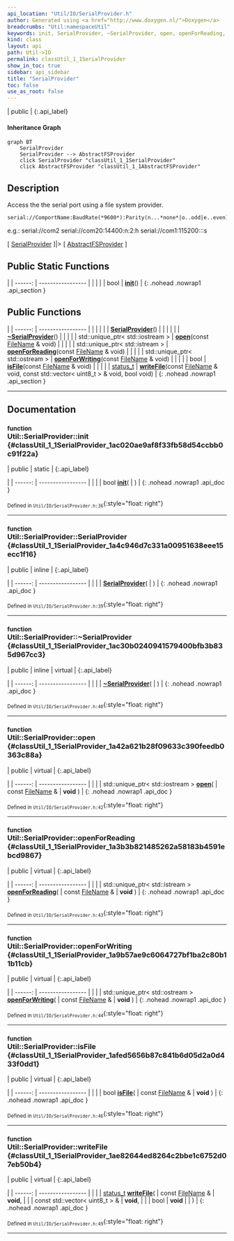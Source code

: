 ```yaml
---
api_location: "Util/IO/SerialProvider.h"
author: Generated using <a href="http://www.doxygen.nl/">Doxygen</a>
breadcrumbs: "Util:namespaceUtil"
keywords: init, SerialProvider, ~SerialProvider, open, openForReading, openForWriting, isFile, writeFile
kind: class
layout: api
path: Util->IO
permalink: classUtil_1_1SerialProvider
show_in_toc: true
sidebar: api_sidebar
title: "SerialProvider"
toc: false
use_as_root: false
---
```


| public |
{:.api_label}

#### Inheritance Graph

```mermaid
graph BT
	SerialProvider
	SerialProvider --> AbstractFSProvider
	click SerialProvider "classUtil_1_1SerialProvider"
	click AbstractFSProvider "classUtil_1_1AbstractFSProvider"
```

## Description



Access the the serial port using a file system provider.

```
serial://ComportName:BaudRate(*9600*):Parity(n...*none*|o..odd|e..even):Stopbits(*1*|2):flowcontrol(n..*none*|s..software|h..hardware)
```
e.g.: serial://com2 serial://com20:14400:n:2:h serial://com1:115200:::s

[ [SerialProvider](classUtil_1_1SerialProvider) ]|> [ [AbstractFSProvider](classUtil_1_1AbstractFSProvider) ]



## Public Static Functions

|
| ------: | ----------------- |
|  | |
| bool | **[init](#classUtil_1_1SerialProvider_1ac020ae9af8f33fb58d54ccbb0c91f22a)**() |
{: .nohead .nowrap1 .api_section }


## Public Functions

|
| ------: | ----------------- |
|  | |
|  | **[SerialProvider](#classUtil_1_1SerialProvider_1a4c946d7c331a00951638eee15ecc1f16)**() |
|  | |
|  | **[~SerialProvider](#classUtil_1_1SerialProvider_1ac30b0240941579400bfb3b835d967cc3)**() |
|  | |
| std::unique_ptr< std::iostream > | **[open](#classUtil_1_1SerialProvider_1a42a621b28f09633c390feedb0363c88a)**(const [FileName](classUtil_1_1FileName) & void) |
|  | |
| std::unique_ptr< std::istream > | **[openForReading](#classUtil_1_1SerialProvider_1a3b3b821485262a58183b4591ebcd9867)**(const [FileName](classUtil_1_1FileName) & void) |
|  | |
| std::unique_ptr< std::ostream > | **[openForWriting](#classUtil_1_1SerialProvider_1a9b57ae9c6064727bf1ba2c80b11b11cb)**(const [FileName](classUtil_1_1FileName) & void) |
|  | |
| bool | **[isFile](#classUtil_1_1SerialProvider_1afed5656b87c841b6d05d2a0d433f0dd1)**(const [FileName](classUtil_1_1FileName) & void) |
|  | |
| [status_t](classUtil_1_1AbstractFSProvider#classUtil_1_1AbstractFSProvider_1ac1f19c7bea3fe510a6edc3f2b0db3cae) | **[writeFile](#classUtil_1_1SerialProvider_1ae82644ed8264c2bbe1c6752d07eb50b4)**(const [FileName](classUtil_1_1FileName) & void, const std::vector< uint8_t > & void, bool void) |
{: .nohead .nowrap1 .api_section }


-------------------------------------------------------------------

## Documentation

### <small>function</small><br/> Util::SerialProvider::init {#classUtil_1_1SerialProvider_1ac020ae9af8f33fb58d54ccbb0c91f22a}

| public | static |
{:.api_label}

|
| ------: | ----------------- |
|  |
| bool **[init](#classUtil_1_1SerialProvider_1ac020ae9af8f33fb58d54ccbb0c91f22a)**( |  ) |
{: .nohead .nowrap1 .api_doc }





<sub>Defined in `Util/IO/SerialProvider.h:36`</sub>{:style="float: right"}

-------------------------------------------------------------------

### <small>function</small><br/> Util::SerialProvider::SerialProvider {#classUtil_1_1SerialProvider_1a4c946d7c331a00951638eee15ecc1f16}

| public | inline |
{:.api_label}

|
| ------: | ----------------- |
|  |
|  **[SerialProvider](#classUtil_1_1SerialProvider_1a4c946d7c331a00951638eee15ecc1f16)**( |  ) |
{: .nohead .nowrap1 .api_doc }





<sub>Defined in `Util/IO/SerialProvider.h:39`</sub>{:style="float: right"}

-------------------------------------------------------------------

### <small>function</small><br/> Util::SerialProvider::~SerialProvider {#classUtil_1_1SerialProvider_1ac30b0240941579400bfb3b835d967cc3}

| public | inline | virtual |
{:.api_label}

|
| ------: | ----------------- |
|  |
|  **[~SerialProvider](#classUtil_1_1SerialProvider_1ac30b0240941579400bfb3b835d967cc3)**( |  ) |
{: .nohead .nowrap1 .api_doc }





<sub>Defined in `Util/IO/SerialProvider.h:40`</sub>{:style="float: right"}

-------------------------------------------------------------------

### <small>function</small><br/> Util::SerialProvider::open {#classUtil_1_1SerialProvider_1a42a621b28f09633c390feedb0363c88a}

| public | virtual |
{:.api_label}

|
| ------: | ----------------- |
|  |
| std::unique_ptr< std::iostream > **[open](#classUtil_1_1SerialProvider_1a42a621b28f09633c390feedb0363c88a)**( | const [FileName](classUtil_1_1FileName) & | **void** ) |
{: .nohead .nowrap1 .api_doc }





<sub>Defined in `Util/IO/SerialProvider.h:42`</sub>{:style="float: right"}

-------------------------------------------------------------------

### <small>function</small><br/> Util::SerialProvider::openForReading {#classUtil_1_1SerialProvider_1a3b3b821485262a58183b4591ebcd9867}

| public | virtual |
{:.api_label}

|
| ------: | ----------------- |
|  |
| std::unique_ptr< std::istream > **[openForReading](#classUtil_1_1SerialProvider_1a3b3b821485262a58183b4591ebcd9867)**( | const [FileName](classUtil_1_1FileName) & | **void** ) |
{: .nohead .nowrap1 .api_doc }





<sub>Defined in `Util/IO/SerialProvider.h:43`</sub>{:style="float: right"}

-------------------------------------------------------------------

### <small>function</small><br/> Util::SerialProvider::openForWriting {#classUtil_1_1SerialProvider_1a9b57ae9c6064727bf1ba2c80b11b11cb}

| public | virtual |
{:.api_label}

|
| ------: | ----------------- |
|  |
| std::unique_ptr< std::ostream > **[openForWriting](#classUtil_1_1SerialProvider_1a9b57ae9c6064727bf1ba2c80b11b11cb)**( | const [FileName](classUtil_1_1FileName) & | **void** ) |
{: .nohead .nowrap1 .api_doc }





<sub>Defined in `Util/IO/SerialProvider.h:44`</sub>{:style="float: right"}

-------------------------------------------------------------------

### <small>function</small><br/> Util::SerialProvider::isFile {#classUtil_1_1SerialProvider_1afed5656b87c841b6d05d2a0d433f0dd1}

| public | virtual |
{:.api_label}

|
| ------: | ----------------- |
|  |
| bool **[isFile](#classUtil_1_1SerialProvider_1afed5656b87c841b6d05d2a0d433f0dd1)**( | const [FileName](classUtil_1_1FileName) & | **void** ) |
{: .nohead .nowrap1 .api_doc }





<sub>Defined in `Util/IO/SerialProvider.h:46`</sub>{:style="float: right"}

-------------------------------------------------------------------

### <small>function</small><br/> Util::SerialProvider::writeFile {#classUtil_1_1SerialProvider_1ae82644ed8264c2bbe1c6752d07eb50b4}

| public | virtual |
{:.api_label}

|
| ------: | ----------------- |
|  |
| [status_t](classUtil_1_1AbstractFSProvider#classUtil_1_1AbstractFSProvider_1ac1f19c7bea3fe510a6edc3f2b0db3cae) **[writeFile](#classUtil_1_1SerialProvider_1ae82644ed8264c2bbe1c6752d07eb50b4)**( | const [FileName](classUtil_1_1FileName) & | **void**, |
| | const std::vector< uint8_t > & | **void**, |
| | bool | **void** |
|   ) |
{: .nohead .nowrap1 .api_doc }





<sub>Defined in `Util/IO/SerialProvider.h:49`</sub>{:style="float: right"}

-------------------------------------------------------------------

